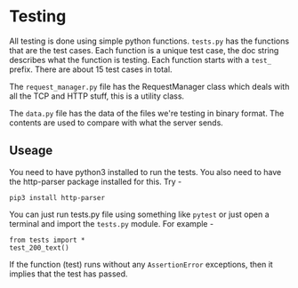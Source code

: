 # Testing

All testing is done using simple python functions. `tests.py` has the functions
that are the test cases. Each function is a unique test case, the doc string
describes what the function is testing. Each function starts with a `test_`
prefix. There are about 15 test cases in total.

The `request_manager.py` file has the RequestManager class which deals with all
the TCP and HTTP stuff, this is a utility class.

The `data.py` file has the data of the files we're testing in binary format.
The contents are used to compare with what the server sends.

## Useage
You need to have python3 installed to run the tests. You also need to have the
http-parser package installed for this. Try -
```
pip3 install http-parser
```

You can just run tests.py file using something like `pytest` or just open a
terminal and import the `tests.py` module. For example -

```
from tests import *
test_200_text()
```

If the function (test) runs without any `AssertionError` exceptions, then it
implies that the test has passed.
